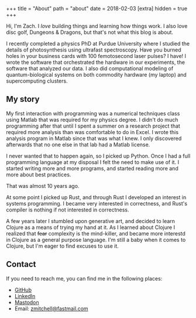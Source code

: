 +++
title = "About"
path = "about"
date = 2018-02-03
[extra]
hidden = true
+++

Hi, I'm Zach. I *love* building things and learning how things work. I also love disc golf, Dungeons & Dragons, but that's not what this blog is about.

I recently completed a physics PhD at Purdue University where I studied the details of photosynthesis using ultrafast spectroscopy. Have you burned holes in your business cards with 100 femotosecond laser pulses? I have! I wrote the software that orchestrated the hardware in our experiments, the software that analyzed our data. I also did computational modeling of quantum-biological systems on both commodity hardware (my laptop) and supercomputing clusters.

## My story
My first interaction with programming was a numerical techniques class using Matlab that was required for my physics degree. I didn't do much programming after that until I spent a summer on a research project that required more analysis than was comfortable to do in Excel. I wrote this analysis program in Matlab since that was what I knew. I only discovered afterwards that no one else in that lab had a Matlab license.

I never wanted that to happen again, so I picked up Python. Once I had a full programming language at my disposal I felt the need to make use of it. I started writing more and more programs, and started reading more and more about best practices.

That was almost 10 years ago.

At some point I picked up Rust, and through Rust I developed an interest in systems programming. I became very interested in correctness, and Rust's compiler is nothing if not interested in correctness.

A few years later I stumbled upon generative art, and decided to learn Clojure as a means of trying my hand at it. As I learned about Clojure I realized that ~~fear~~ complexity is the mind-killer, and became more interestd in Clojure as a general purpose language. I'm still a baby when it comes to Clojure, but I'm eager to find excuses to use it.

## Contact
If you need to reach me, you can find me in the following places:

* [GitHub](https://github.com/zmitchell)
* [LinkedIn](https://linkedin.com/in/zmitchell22)
* [Mastodon](https://hachyderm.io/@zmitchell)
* Email: [zmitchell@fastmail.com](mailto:zmitchell@fastmail.com)
